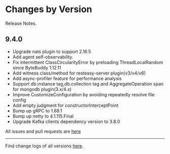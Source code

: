 Changes by Version
==================
Release Notes.

9.4.0
------------------
* Upgrade nats plugin to support 2.16.5
* Add agent self-observability.
* Fix intermittent ClassCircularityError by preloading ThreadLocalRandom since ByteBuddy 1.12.11
* Add witness class/method for resteasy-server plugin(v3/v4/v6)
* Add async-profiler feature for performance analysis 
* Support db.instance tag,db.collection tag and AggregateOperation span for mongodb plugin(3.x/4.x)
* Improve CustomizeConfiguration by avoiding repeatedly resolve file config
* Add empty judgment for constructorInterceptPoint
* Bump up gRPC to 1.68.1
* Bump up netty to 4.1.115.Final
* Upgrade Kafka clients dependency version to 3.8.0

All issues and pull requests are [here](https://github.com/apache/skywalking/milestone/222?closed=1)

------------------
Find change logs of all versions [here](changes).
